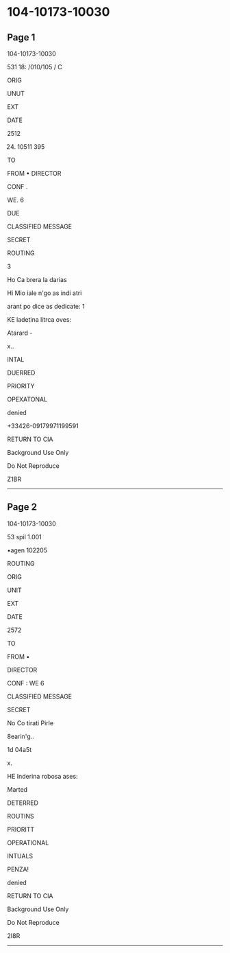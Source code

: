 # 104-10173-10030

## Page 1

104-10173-10030

531 18: /010/105 / C

ORIG

UNUT

EXT

DATE

2512

24. 10511 395

TO

FROM • DIRECTOR

CONF .

WE. 6

DUE

CLASSIFIED MESSAGE

SECRET

ROUTING

3

Ho Ca brera la darias

Hi Mio iale n'go as indi atri

arant po dice as dedicate: 1

KE ladetina litrca oves:

Atarard -

x..

INTAL

DUERRED

PRIORITY

OPEXATONAL

denied

+33426-09179971199591

RETURN TO CIA

Background Use Only

Do Not Reproduce

Z1BR

---

## Page 2

104-10173-10030

53 spil 1.001

•agen 102205

ROUTING

ORIG

UNIT

EXT

DATE

2572

TO

FROM •

DIRECTOR

CONF : WE 6

CLASSIFIED MESSAGE

SECRET

No Co tirati Pirle

8earin'g..

1d 04a5t

x.

HE Inderina robosa ases:

Marted

DETERRED

ROUTINS

PRIORITT

OPERATIONAL

INTUALS

PENZA!

denied

RETURN TO CIA

Background Use Only

Do Not Reproduce

2I8R

---

